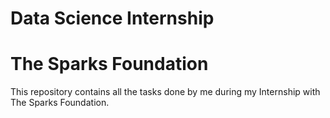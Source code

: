 # Data Science Internship
# The Sparks Foundation

This repository contains all the tasks done by me during my Internship with The Sparks Foundation.
